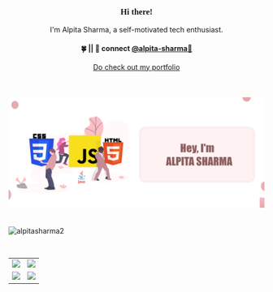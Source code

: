 <h3 align="center" style="font-family:impact;"> Hi there!</h3>

<p align="center">
I'm Alpita Sharma, a self-motivated tech enthusiast.
</p>
 <h4 align="center">
 🍀 || 💬 connect <a href="https://www.linkedin.com/in/alpitasharma9">@alpita-sharma🌸</a>
</h4>
<p  align="center">
  <a href="https://alpitasharma2.github.io/myepitome/"> Do check out my portfolio</a>
</p> <br>

<div style="padding: 20px 0px;"><img src="./yay1.png" alt="aaaa"></div>

<p align="left"> <img src="https://komarev.com/ghpvc/?username=alpitasharma2&label=Profile%20views&color=0e75b6&style=flat" alt="alpitasharma2" /> </p>



</p>

<table width="100%">
  <tr>
    <td>
<img  height="180em"  src="https://github-readme-stats.vercel.app/api?username=alpitasharma2&show_icons=true&hide_border=true&theme=onedark"/> </td>
 <td> <img height="180em" src="https://github-readme-stats.vercel.app/api/top-langs/?username=alpitasharma2&show_icons=true&hide_border=true&layout=compact&langs_count=8&theme=onedark"/> </td></tr><br>
   <tr> <td> <img height="180em" src="https://github-profile-summary-cards.vercel.app/api/cards/profile-details?username=alpitasharma2&theme=dracula"></td>
     <td><img height="180em" src="https://github-profile-summary-cards.vercel.app/api/cards/most-commit-language?username=alpitasharma2&theme=dracula"></td>
  </tr>
  </tr>
 <table>
   
   
